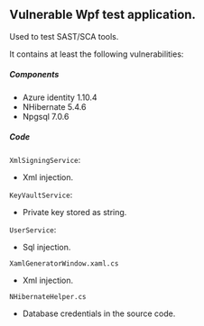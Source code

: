 ## Vulnerable Wpf test application.

Used to test SAST/SCA tools.

It contains at least the following vulnerabilities:

##### Components

- Azure identity 1.10.4
- NHibernate 5.4.6
- Npgsql 7.0.6

##### Code

`XmlSigningService`:

- Xml injection.

`KeyVaultService`:

- Private key stored as string.
  

`UserService`:

- Sql injection.

`XamlGeneratorWindow.xaml.cs`

- Xml injection.

`NHibernateHelper.cs`

- Database credentials in the source code. 